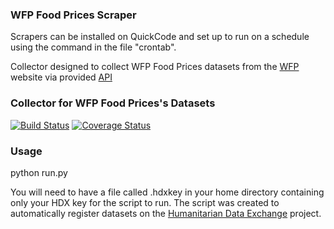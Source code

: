 ### WFP Food Prices Scraper

Scrapers can be installed on QuickCode and set up to run on a schedule
using the command in the file "crontab".

Collector designed to collect WFP Food Prices datasets from the [WFP](http://dataviz.vam.wfp.org/) website
via provided [API](http://dataviz.vam.wfp.org/api/getfoodprices?ac=1)

### Collector for WFP Food Prices's Datasets
[![Build Status](https://travis-ci.org/OCHA-DAP/hdxscraper-wfp-food-prices.svg?branch=master&ts=1)](https://travis-ci.org/OCHA-DAP/hdxscraper-wfp-food-prices) [![Coverage Status](https://coveralls.io/repos/github/OCHA-DAP/hdxscraper-wfp-food-prices/badge.svg?branch=master&ts=1)](https://coveralls.io/github/OCHA-DAP/hdxscraper-wfp-food-prices?branch=master)

### Usage
python run.py

You will need to have a file called .hdxkey in your home directory containing only your HDX key for the script to run. The script was created to automatically register datasets on the [Humanitarian Data Exchange](http://data.humdata.org/) project.